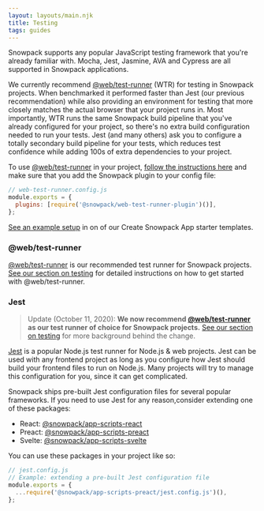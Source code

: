 ```yaml
---
layout: layouts/main.njk
title: Testing
tags: guides
---
```


Snowpack supports any popular JavaScript testing framework that you're already familiar with. Mocha, Jest, Jasmine, AVA and Cypress are all supported in Snowpack applications.

We currently recommend [@web/test-runner](https://www.npmjs.com/package/@web/test-runner) (WTR) for testing in Snowpack projects. When benchmarked it performed faster than Jest (our previous recommendation) while also providing an environment for testing that more closely matches the actual browser that your project runs in. Most importantly, WTR runs the same Snowpack build pipeline that you've already configured for your project, so there's no extra build configuration needed to run your tests. Jest (and many others) ask you to configure a totally secondary build pipeline for your tests, which reduces test confidence while adding 100s of extra dependencies to your project.

To use [@web/test-runner](https://www.npmjs.com/package/@web/test-runner) in your project, [follow the instructions here](https://modern-web.dev/docs/test-runner/overview/) and make sure that you add the Snowpack plugin to your config file:

```js
// web-test-runner.config.js
module.exports = {
  plugins: [require('@snowpack/web-test-runner-plugin')()],
};
```

[See an example setup](https://github.com/snowpackjs/snowpack/blob/main/create-snowpack-app/app-template-react) in on of our Create Snowpack App starter templates.

### @web/test-runner

[@web/test-runner](https://www.npmjs.com/package/@web/test-runner) is our recommended test runner for Snowpack projects. [See our section on testing](/#testing) for detailed instructions on how to get started with @web/test-runner.

### Jest

> Update (October 11, 2020): **We now recommend [@web/test-runner](https://www.npmjs.com/package/@web/test-runner) as our test runner of choice for Snowpack projects.** [See our section on testing](/#testing) for more background behind the change.

[Jest](https://jestjs.io/) is a popular Node.js test runner for Node.js & web projects. Jest can be used with any frontend project as long as you configure how Jest should build your frontend files to run on Node.js. Many projects will try to manage this configuration for you, since it can get complicated.

Snowpack ships pre-built Jest configuration files for several popular frameworks. If you need to use Jest for any reason,consider extending one of these packages:

- React: [@snowpack/app-scripts-react](https://www.npmjs.com/package/@snowpack/app-scripts-react)
- Preact: [@snowpack/app-scripts-preact](https://www.npmjs.com/package/@snowpack/app-scripts-preact)
- Svelte: [@snowpack/app-scripts-svelte](https://www.npmjs.com/package/@snowpack/app-scripts-svelte)

You can use these packages in your project like so:

```js
// jest.config.js
// Example: extending a pre-built Jest configuration file
module.exports = {
  ...require('@snowpack/app-scripts-preact/jest.config.js')(),
};
```
